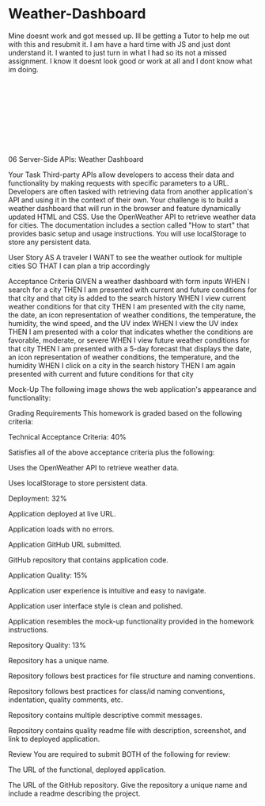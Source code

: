 # Weather-Dashboard

Mine doesnt work and got messed up. Ill be getting a Tutor to help me out with this and resubmit it. I am have a hard time with JS and just dont understand it. I wanted to just turn in what I had so its not a missed assignment. I know it doesnt look good or work at all and I dont know what im doing. 

<br>
<br>
<br>
<br>
<br>
<br>
<br>
<br>




06 Server-Side APIs: Weather Dashboard

Your Task
Third-party APIs allow developers to access their data and functionality by making requests with specific parameters to a URL. Developers are often tasked with retrieving data from another application's API and using it in the context of their own. Your challenge is to build a weather dashboard that will run in the browser and feature dynamically updated HTML and CSS.
Use the OpenWeather API to retrieve weather data for cities. The documentation includes a section called "How to start" that provides basic setup and usage instructions. You will use localStorage to store any persistent data.

User Story
AS A traveler
I WANT to see the weather outlook for multiple cities
SO THAT I can plan a trip accordingly

Acceptance Criteria
GIVEN a weather dashboard with form inputs
WHEN I search for a city
THEN I am presented with current and future conditions for that city and that city is added to the search history
WHEN I view current weather conditions for that city
THEN I am presented with the city name, the date, an icon representation of weather conditions, the temperature, the humidity, the wind speed, and the UV index
WHEN I view the UV index
THEN I am presented with a color that indicates whether the conditions are favorable, moderate, or severe
WHEN I view future weather conditions for that city
THEN I am presented with a 5-day forecast that displays the date, an icon representation of weather conditions, the temperature, and the humidity
WHEN I click on a city in the search history
THEN I am again presented with current and future conditions for that city

Mock-Up
The following image shows the web application's appearance and functionality:


Grading Requirements
This homework is graded based on the following criteria:

Technical Acceptance Criteria: 40%


Satisfies all of the above acceptance criteria plus the following:


Uses the OpenWeather API to retrieve weather data.


Uses localStorage to store persistent data.





Deployment: 32%


Application deployed at live URL.


Application loads with no errors.


Application GitHub URL submitted.


GitHub repository that contains application code.



Application Quality: 15%


Application user experience is intuitive and easy to navigate.


Application user interface style is clean and polished.


Application resembles the mock-up functionality provided in the homework instructions.



Repository Quality: 13%


Repository has a unique name.


Repository follows best practices for file structure and naming conventions.


Repository follows best practices for class/id naming conventions, indentation, quality comments, etc.


Repository contains multiple descriptive commit messages.


Repository contains quality readme file with description, screenshot, and link to deployed application.



Review
You are required to submit BOTH of the following for review:


The URL of the functional, deployed application.


The URL of the GitHub repository. Give the repository a unique name and include a readme describing the project.



